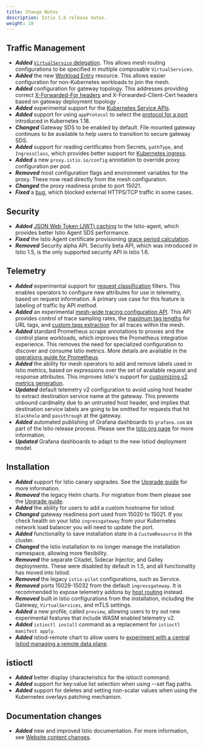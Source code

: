 ```yaml
---
title: Change Notes
description: Istio 1.6 release notes.
weight: 10
---
```


## Traffic Management

- ***Added*** [`VirtualService` delegation](https://github.com/istio/istio/pull/22118). This allows mesh routing configurations to be specified in multiple composable `VirtualServices`.
- ***Added*** the new [Workload Entry](/docs/reference/config/networking/workload-entry/) resource. This allows easier configuration for non-Kubernetes workloads to join the mesh.
- ***Added*** configuration for gateway topology. This addresses providing correct [X-Forwarded-For headers](https://github.com/istio/istio/issues/7679) and X-Forwarded-Client-Cert headers based on gateway deployment topology .
- ***Added*** experimental support for the [Kubernetes Service APIs](https://github.com/kubernetes-sigs/service-apis/).
- ***Added*** support for using `appProtocol` to select the [protocol for a port](/docs/ops/configuration/traffic-management/protocol-selection/) introduced in Kubernetes 1.18.
- ***Changed*** Gateway SDS to be enabled by default. File mounted gateway continues to be available to help users to transition to secure gateway SDS.
- ***Added*** support for reading certificates from Secrets, `pathType`, and `IngressClass`, which provides better support for [Kubernetes ingress](/docs/tasks/traffic-management/ingress/kubernetes-ingress/).
- ***Added*** a new `proxy.istio.io/config` annotation to override proxy configuration per pod.
- ***Removed*** most configuration flags and environment variables for the proxy. These now read directly from the mesh configuration.
- ***Changed*** the proxy readiness probe to port 15021.
- ***Fixed*** a [bug](https://github.com/istio/istio/issues/16458), which blocked external HTTPS/TCP traffic in some cases.

## Security

- ***Added*** [JSON Web Token (JWT) caching](https://github.com/istio/istio/pull/22789) to the Istio-agent, which provides better Istio Agent SDS performance.
- ***Fixed*** the Istio Agent certificate provisioning [grace period calculation](https://github.com/istio/istio/pull/22617).
- ***Removed*** Security alpha API. Security beta API, which was introduced in Istio 1.5, is the only supported security API in Istio 1.6.

## Telemetry

- ***Added*** experimental support for [request classification](/docs/tasks/observability/metrics/classify-metrics/) filters. This enables operators to configure new attributes for use in telemetry, based on request information. A primary use case for this feature is labeling of traffic by API method.
- ***Added*** an experimental [mesh-wide tracing configuration API](/docs/tasks/observability/distributed-tracing/configurability/). This API provides control of trace sampling rates, the [maximum tag lengths](https://github.com/istio/istio/issues/14563) for URL tags, and [custom tags extraction](https://github.com/istio/istio/issues/13018) for all traces within the mesh.
- ***Added*** standard Prometheus scrape annotations to proxies and the control plane workloads, which improves the Prometheus integration experience. This removes the need for specialized configuration to discover and consume Istio metrics. More details are available in the [operations guide for Prometheus](/docs/ops/integrations/prometheus#option-2-metrics-merging/).
- ***Added*** the ability for mesh operators to add and remove labels used in Istio metrics, based on expressions over the set of available request and response attributes. This improves Istio's support for [customizing v2 metrics generation](/docs/tasks/observability/metrics/customize-metrics/).
- ***Updated*** default telemetry v2 configuration to avoid using host header to extract destination service name at the gateway. This prevents unbound cardinality due to an untrusted host header, and implies that destination service labels are going to be omitted for requests that hit `blackhole` and `passthrough` at the gateway.
- ***Added*** automated publishing of Grafana dashboards to `grafana.com` as part of the Istio release process. Please see the [Istio org page](https://grafana.com/orgs/istio) for more information.
- ***Updated*** Grafana dashboards to adapt to the new Istiod deployment model.

## Installation

- ***Added*** support for Istio canary upgrades. See the [Upgrade guide](/docs/setup/upgrade/) for more information.
- ***Removed*** the legacy Helm charts. For migration from them please see the [Upgrade guide](/docs/setup/upgrade/).
- ***Added*** the ability for users to add a custom hostname for istiod.
- ***Changed*** gateway readiness port used from 15020 to 15021. If you check health on your Istio `ingressgateway` from your Kubernetes network load balancer you will need to update the port.
- ***Added*** functionality to save installation state in a `CustomResource` in the cluster.
- ***Changed*** the Istio installation to no longer manage the installation namespace, allowing more flexibility.
- ***Removed*** the separate Citadel, Sidecar Injector, and Galley deployments. These were disabled by default in 1.5, and all functionality has moved into Istiod.
- ***Removed*** the legacy `istio-pilot` configurations, such as Service.
- ***Removed*** ports 15029-15032 from the default `ingressgateway`. It is recommended to expose telemetry addons by [host routing](/docs/tasks/observability/gateways/) instead.
- ***Removed*** built in Istio configurations from the installation, including the Gateway, `VirtualServices`, and mTLS settings.
- ***Added*** a new profile, called `preview`, allowing users to try out new experimental features that include WASM enabled telemetry v2.
- ***Added*** `istioctl install` command as a replacement for `istioctl manifest apply`.
- ***Added*** istiod-remote chart to allow users to [experiment with a central Istiod managing a remote data plane](https://github.com/istio/istio/wiki/Central-Istiod-manages-remote-data-plane).

## istioctl

- ***Added*** better display characteristics for the istioctl command.
- ***Added*** support for key:value list selection when using --set flag paths.
- ***Added*** support for deletes and setting non-scalar values when using the Kubernetes overlays patching mechanism.

## Documentation changes

- ***Added*** new and improved Istio documentation. For more information, see [Website content changes](/about/log/).
